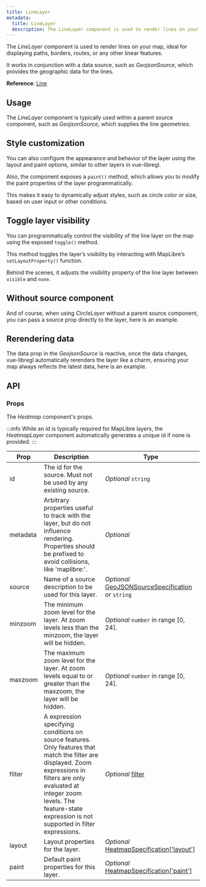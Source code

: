 ```yaml
---
title: LineLayer
metadata:
  title: LineLayer
  description: The LineLayer component is used to render lines on your map, ideal for displaying paths, borders, routes, or any other linear features.
---
```


The *LineLayer* component is used to render lines on your map, ideal for displaying paths, borders, routes, or any other linear features.

It works in conjunction with a data source, such as *GeojsonSource*, which provides the geographic data for the lines.

**Reference**: [Line](https://maplibre.org/maplibre-style-spec/layers/#line)

## Usage

The *LineLayer* component is typically used within a parent source component, such as *GeojsonSource*, which supplies the line geometries.

<example id="layers/line" />

## Style customization

You can also configure the appearance and behavior of the layer using the layout and paint options, similar to other layers in vue-libregl.

Also, the component exposes a `paint()` method, which allows you to modify the paint properties of the layer programmatically.

This makes it easy to dynamically adjust styles, such as circle color or size, based on user input or other conditions.

<example id="layers/line-style" />

## Toggle layer visibility

You can programmatically control the visibility of the line layer on the map using the exposed `toggle()` method.

This method toggles the layer’s visibility by interacting with MapLibre’s `setLayoutProperty()` function.

Behind the scenes, it adjusts the visibility property of the line layer between `visible` and `none`.

<example id="layers/line-visibility" />

## Without source component

And of course, when using *CircleLayer* without a parent source component, you can pass a source prop directly to the layer, here is an example.

<example id="layers/line-without-source" />

## Rerendering data

The data prop in the *GeojsonSource* is reactive, once the data changes, vue-libregl automatically rerenders the layer like a charm, ensuring your map always reflects the latest data, here is an example.

<example id="layers/line-data" />

## API

### Props

The *Heatmap* component's props.

:::info
While an id is typically required for MapLibre layers, the *HeatmapLayer* component automatically generates a unique id if none is provided.
:::

| Prop  | Description                                                                                                                                | Type |
|-------|--------------------------------------------------------------------------------------------------------------------------------------------|------|
| id    | The id for the source. Must not be used by any existing source.                                                                            | *Optional* `string` |
| metadata | Arbitrary properties useful to track with the layer, but do not influence rendering. Properties should be prefixed to avoid collisions, like 'maplibre:'. | *Optional* |
| source | Name of a source description to be used for this layer. | *Optional* [GeoJSONSourceSpecification](https://maplibre.org/maplibre-style-spec/sources/#geojson) or `string` |
| minzoom | The minimum zoom level for the layer. At zoom levels less than the minzoom, the layer will be hidden. | *Optional* `number` in range [0, 24]. |
| maxzoom | The maximum zoom level for the layer. At zoom levels equal to or greater than the maxzoom, the layer will be hidden. | *Optional* `number` in range [0, 24]. |
| filter | A expression specifying conditions on source features. Only features that match the filter are displayed. Zoom expressions in filters are only evaluated at integer zoom levels. The feature-state expression is not supported in filter expressions. | *Optional* [filter](https://maplibre.org/maplibre-style-spec/expressions/) |
| layout | Layout properties for the layer. | *Optional* [HeatmapSpecification['layout']](https://maplibre.org/maplibre-style-spec/layers/#circle-sort-key) |
| paint | Default paint properties for this layer. | *Optional* [HeatmapSpecification['paint']](https://maplibre.org/maplibre-style-spec/layers/#circle-radius) |
